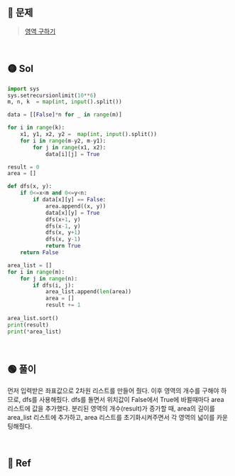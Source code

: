 ## 🔴 문제
> [영역 구하기](https://www.acmicpc.net/problem/2583)


<br/>

## 🟡 Sol
```python
import sys
sys.setrecursionlimit(10**6)
m, n, k  = map(int, input().split())

data = [[False]*n for _ in range(m)]

for i in range(k):
    x1, y1, x2, y2 =  map(int, input().split())
    for i in range(m-y2, m-y1):
        for j in range(x1, x2):
            data[i][j] = True

result = 0
area = []

def dfs(x, y):
    if 0<=x<m and 0<=y<n:
        if data[x][y] == False:
            area.append((x, y))
            data[x][y] = True
            dfs(x+1, y)
            dfs(x-1, y)
            dfs(x, y+1)
            dfs(x, y-1)
            return True
    return False

area_list = []
for i in range(m):
    for j in range(n):
        if dfs(i, j):
            area_list.append(len(area))     
            area = []
            result += 1
            
area_list.sort()
print(result)
print(*area_list)
```
<br/>

## 🟢 풀이
먼저 입력받은 좌표값으로 2차원 리스트를 만들어 줬다.
이후 영역의 개수를 구해야 하므로, dfs를 사용해줬다.
dfs를 돌면서 위치값이 False에서 True에 바뀔때마다 area 리스트에 값을 추가했다.
분리된 영역의 개수(result)가 증가할 때, area의 길이를 area_list 리스트에 추가하고, area 리스트를 초기화시켜주면서 각 영역의 넓이를 카운팅해줬다.


<br/>

## 🔵 Ref
